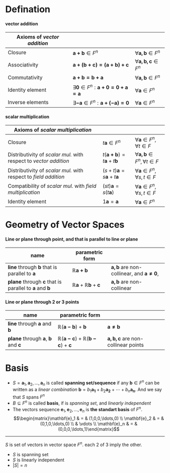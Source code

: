 
# Defination 

#### vector addition

| Axioms of *vector addition* |                                                      |                                   |
| --------------------------- | ---------------------------------------------------- | --------------------------------- |
| Closure                     | $\mathbf{a+b}\in{F^{n}}$                             | $\forall{\mathbf{a,b}\in{F^n}}$   |
| Associativity               | $\mathbf{a+(b+c)=(a+b)+c}$                           | $\forall{\mathbf{a,b,c}\in{F^n}}$ |
| Commutativity               | $\mathbf{a+b=b+a}$                                   | $\forall{\mathbf{a,b}\in{F^n}}$   |
| Identity element            | ${\exists}\mathbf{0}\in{F^{n}:{\mathbf{a+0=0+a=a}}}$ | $\forall{\mathbf{a}\in{F^n}}$     |
| Inverse elements            | ${\exists}\mathbf{-a}\in{F^{n}:{\mathbf{a+(-a)=0}}}$ | $\forall{\mathbf{a}\in{F^n}}$     |

#### scalar multiplication

| Axioms of *scalar multiplication*                                 |                                           |                                                    |
| ----------------------------------------------------------------- | ----------------------------------------- | -------------------------------------------------- |
| Closure                                                           | $t\mathbf{a}\in{F^n}$                     | $\forall{\mathbf{a}}\in{F^{n}},\forall{t\in{F}}$   |
| Distributivity of *scalar mul.* with respect to *vector addition* | $t(\mathbf{a+b})=t\mathbf{a}+t\mathbf{b}$ | $\forall{\mathbf{a,b}}\in{F^{n}},\forall{t\in{F}}$ |
| Distributivity of  *scalar mul.* with respect to *field addition* | $(s+t)\mathbf{a}=s\mathbf{a}+t\mathbf{a}$ | $\forall{\mathbf{a}}\in{F^{n}},\forall{s,t\in{F}}$ |
| Compatibility of *scalar mul.* with *field multiplication*        | $(st)\mathbf{a}=s(t\mathbf{a})$           | $\forall{\mathbf{a}}\in{F^{n}},\forall{s,t\in{F}}$ |
| Identity element                                                  | $1\mathbf{a}=\mathbf{a}$                  | $\forall{\mathbf{a}}\in{F^{n}}$                    |


# Geometry of Vector Spaces

#### Line or plane through point, and that is parallel to line or plane

| name                                                                             | parametric form                                        |                                                            |
| -------------------------------------------------------------------------------- | ------------------------------------------------------ | ---------------------------------------------------------- |
| **line** through $\mathbf{b}$ that is parallel to $\mathbf{a}$                   | $\mathbb{R}\mathbf{a+b}$                               | $\mathbf{a,b}$ are non-collinear, and $\mathbf{a\neq{0}}$, |
| **plane** through $\mathbf{c}$ that is parallel to $\mathbf{a}$ and $\mathbf{b}$ | $\mathbb{R}\mathbf{a}+\mathbb{R}\mathbf{b}+\mathbf{c}$ | $\mathbf{a,b}$ are non-collinear                           |

#### Line or plane through 2 or 3 points
| name                                                          | parametric form                                                |                                           |
| ------------------------------------------------------------- | -------------------------------------------------------------- | ----------------------------------------- |
| **line** through $\mathbf{a}$ and $\mathbf{b}$                | $\mathbb{R}(\mathbf{a-b})+\mathbf{b}$                          | $\mathbf{a\neq{b}}$                       |
| **plane** through $\mathbf{a}$, $\mathbf{b}$ and $\mathbf{c}$ | $\mathbb{R}(\mathbf{a-c})+\mathbb{R}(\mathbf{b-c})+\mathbf{c}$ | $\mathbf{a,b,c}$ are non-collinear points |

# Basis

- $S=\mathbf{a}_1,\mathbf{a}_2,\ldots,\mathbf{a}_n$ is called **spanning set/sequence** if any $\mathbf{b}\in{F^n}$ can be written as a *linear combination* $\mathbf{b}=b_1\mathbf{a_1}+b_2\mathbf{a_2}+\cdots+b_n\mathbf{a_n}$. And we say that $S$ spans $F^n$
- $B\subseteq{F^{n}}$ is called **basis**, if is *spanning set*, and *linearly independent*
- The vectors sequence $\mathbf{e}_1,\mathbf{e}_2,\ldots,\mathbf{e}_n$ is **the standart basis** of $F^n$. $$\begin{matrix}\mathbf{e}_1 & = & (1,0,0,\ldots,0) \\ \mathbf{e}_2 & = & (0,1,0,\ldots,0) \\ & \vdots \\ \mathbf{e}_n & = & (0,0,0,\ldots,1)\end{matrix}$$
___

$S$ is set of vectors in vector space $F^n$. each 2 of 3 imply the other.
- $S$ is spanning set
- $S$ is linearly independent
- $|S|=n$ 



